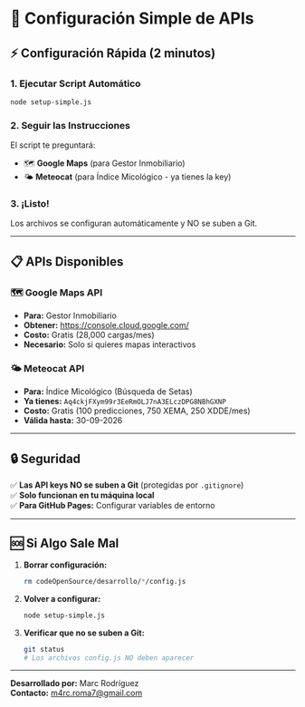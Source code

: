 # 🚀 Configuración Simple de APIs

## ⚡ Configuración Rápida (2 minutos)

### 1. Ejecutar Script Automático
```bash
node setup-simple.js
```

### 2. Seguir las Instrucciones
El script te preguntará:
- 🗺️ **Google Maps** (para Gestor Inmobiliario)
- 🌤️ **Meteocat** (para Índice Micológico - ya tienes la key)

### 3. ¡Listo!
Los archivos se configuran automáticamente y NO se suben a Git.

---

## 📋 APIs Disponibles

### 🗺️ Google Maps API
- **Para:** Gestor Inmobiliario
- **Obtener:** https://console.cloud.google.com/
- **Costo:** Gratis (28,000 cargas/mes)
- **Necesario:** Solo si quieres mapas interactivos

### 🌤️ Meteocat API
- **Para:** Índice Micológico (Búsqueda de Setas)
- **Ya tienes:** `Aq4ckjFXym99r3EeRmOLJ7nA3ELczDPG8NBhGXNP`
- **Costo:** Gratis (100 predicciones, 750 XEMA, 250 XDDE/mes)
- **Válida hasta:** 30-09-2026

---

## 🔒 Seguridad

✅ **Las API keys NO se suben a Git** (protegidas por `.gitignore`)  
✅ **Solo funcionan en tu máquina local**  
✅ **Para GitHub Pages:** Configurar variables de entorno  

---

## 🆘 Si Algo Sale Mal

1. **Borrar configuración:**
   ```bash
   rm codeOpenSource/desarrollo/*/config.js
   ```

2. **Volver a configurar:**
   ```bash
   node setup-simple.js
   ```

3. **Verificar que no se suben a Git:**
   ```bash
   git status
   # Los archivos config.js NO deben aparecer
   ```

---

**Desarrollado por:** Marc Rodríguez  
**Contacto:** m4rc.roma7@gmail.com
